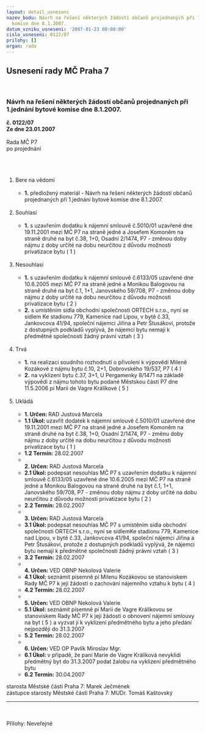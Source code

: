```yaml
---
layout: detail_usneseni
nazev_bodu: Návrh na řešení některých žádostí občanů projednaných při 1.jednání bytové
  komise dne 8.1.2007.
datum_vzniku_usneseni: '2007-01-23 00:00:00'
cislo_usneseni: 0122/07
prilohy: []
organ: rada
---
```

<div id="ucUsn_pList" class="usn">
	<span><h2>Usnesení rady MČ Praha 7 </h2>
<br></span><div class="standBody">
<span><h3>Návrh na řešení některých žádostí občanů projednaných při 1.jednání bytové komise dne 8.1.2007.</h3></span><div class="center">
		<strong>č. 0122/07</strong><br>
	</div>
<div class="center">
		<strong>Ze dne 23.01.2007</strong><br><br>
	</div>Rada MČ P7<br>po projednání<br><br><br><ol>
<br><li>Bere na vědomí<br><ul>
<br><li>
<strong>1.</strong> předložený materiál - Návrh na řešení některých žádostí občanů projednaných při 1.jednání bytové komise dne 8.1.2007.</li>
</ul>
<br>
</li>
<li>Souhlasí<br><ul>
<br><li>
<strong>1.</strong> s uzavřením dodatku k nájemní smlouvě č.5010/01 uzavřené dne 19.11.2001 mezi MČ P7 na straně jedné a Josefem Komoněm na straně druhé na byt č.38, 1+0, Osadní 2/1474, P7 - změnou doby nájmu z doby určité na dobu neurčitou z důvodu možnosti privatizace bytu ( 1 ) </li>
</ul>
<br>
</li>
<li>Nesouhlasí<br><ul>
<br><li>
<strong>1.</strong> s uzavřením dodatku k nájemní smlouvě č.6133/05 uzavřené dne 10.6.2005 mezi MČ P7 na straně jedné a Monikou Balogovou na straně druhé na byt č.1, 1+1, Janovského 59/708, P7 - změnou doby nájmu z doby určité na dobu neurčitou z důvodu možnosti privatizace bytu ( 2 ) <br>
</li>
<li>
<strong>2.</strong> s umístěním sídla obchodní společnosti ORTECH s.r.o., nyní se sídlem Ke stadionu 779, Kamenice nad Lipou, v bytě č.33, Jankovcova 41/94, společní nájemci Jiřina a Petr Štusákovi, protože z dostupných podkladů vyplývá, že nájemci bytu nemají k předmětné společnosti žádný právní vztah ( 3 )</li>
</ul>
<br>
</li>
<li>Trvá<br><ul>
<br><li>
<strong>1.</strong> na realizaci soudního rozhodnutí o přivolení k výpovědi Mileně Kozákové z nájmu bytu č.10, 2+1, Dobrovského 19/537, P7 ( 4 )<br>
</li>
<li>
<strong>2.</strong> na vyklizení bytu č.37, 3+1, U Pergamenky 8/1471 na základě výpovědi z nájmu tohoto bytu podané Městskou částí P7 dne 11.5.2006 pí Marii de Vagre Králíkové ( 5 )</li>
</ul>
<br>
</li>
<li>Ukládá<br><ul>
<br><li>
<strong>1. Určen: </strong>RAD Justová Marcela<br>
</li>
<li>
<strong>1.1 Úkol: </strong>uzavřít dodatek k nájemní smlouvě č.5010/01 uzavřené dne 19.11.2001 mezi MČ P7 na straně jedné a Josefem Komoněm na straně druhé na byt č.38, 1+0, Osadní 2/1474, P7 - změnu doby nájmu z doby určité na dobu neurčitou z důvodu možnosti privatizace bytu ( 1 ) <br>
</li>
<li>
<strong>1.2 Termín: </strong>28.02.2007<br>
</li>
<li>
<strong><br>2. Určen: </strong>RAD Justová Marcela<br>
</li>
<li>
<strong>2.1 Úkol: </strong>podepsat nesouhlas MČ P7 s uzavřením dodatku k nájemní smlouvě č.6133/05 uzavřené dne 10.6.2005 mezi MČ P7 na straně jedné a Monikou Balogovou na straně druhé na byt č.1, 1+1, Janovského 59/708, P7 - změnou doby nájmu z doby určité na dobu neurčitou z důvodu možnosti privatizace bytu ( 2 ) <br>
</li>
<li>
<strong>2.2 Termín: </strong>28.02.2007<br>
</li>
<li>
<strong><br>3. Určen: </strong>RAD Justová Marcela<br>
</li>
<li>
<strong>3.1 Úkol: </strong>podepsat nesouhlas MČ P7 s umístěním sídla obchodní společnosti ORTECH s.r.o., nyní se sídlemKe stadionu 779, Kamenice nad Lipou, v bytě č.33, Jankovcova 41/94, společní nájemci Jiřina a Petr Štusákovi, protože z dostupných podkladů vyplývá, že nájemci bytu nemají k předmětné společnosti žádný právní vztah ( 3 )<br>
</li>
<li>
<strong>3.2 Termín: </strong>28.02.2007<br>
</li>
<li>
<strong><br>4. Určen: </strong>VED OBNP Nekolová Valerie<br>
</li>
<li>
<strong>4.1 Úkol: </strong>seznámit písemně pí Milenu Kozákovou se stanoviskem Rady MČ P7 k její žádosti o zachování nájemního vztahu k bytu ( 4 )<br>
</li>
<li>
<strong>4.2 Termín: </strong>28.02.2007<br>
</li>
<li>
<strong><br>5. Určen: </strong>VED OBNP Nekolová Valerie<br>
</li>
<li>
<strong>5.1 Úkol: </strong>seznámit písemně pí Marii de Vagre Králíkovou se stanoviskem Rady MČ P7 k její žádosti o obnovení nájemní smlouvy na byt ( 5 ) a vyzvat ji k vyklizení předmětného bytu a jeho předání nejpozději do 31.3.2007 <br>
</li>
<li>
<strong>5.2 Termín: </strong>28.02.2007<br>
</li>
<li>
<strong><br>6. Určen: </strong>VED OP Pavlík Miroslav Mgr.<br>
</li>
<li>
<strong>6.1 Úkol: </strong>v případě, že paní Marie de Vagre Králíková nevyklidí předmětný byt do 31.3.2007 podat žalobu na vyklizení předmětného bytu <br>
</li>
<li>
<strong>6.2 Termín: </strong>30.04.2007</li>
</ul>
</li>
</ol>starosta Městské části Praha 7: Marek Ječmének<br>zástupce starosty Městské části Praha 7: MUDr. Tomáš Kaštovský <br><hr>
<br><br>Přílohy: Neveřejné</div>
</div>